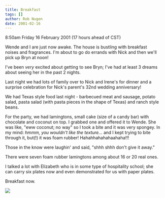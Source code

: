 ```yaml
---
title: Breakfast
tags: []
author: Rob Nugen
date: 2001-02-16
---
```


<p class=date>8:50am Friday 16 February 2001 (17 hours
ahead of CST)</p>

<p>Wende and I are just now awake.  The house is
bustling with breakfast noises and fragrances.  I'm
about to go do errands with Nick and then we'll pick
up Bryn at noon!</p>

<p>I've been <em>very</em> excited about getting to
see Bryn; I've had at least 3 dreams about seeing her
in the past 2 nights.</p>

<p>Last night we had lots of family over to Nick and
Irene's for dinner and a surprise celebration for
Nick's parent's 32nd wedding anniversary!</p>

<p>We had Texas style food last night - barbecued meat
and sausage, potato salad, pasta salad (with pasta
pieces in the shape of Texas) and ranch style
beans.</p>

<p>For the party, we had lamingtons, small cake (size
of a candy bar) with chocolate and coconut on top.  I
grabbed one and offered it to Wende.  She was like,
"eww coconut; no way" so I took a bite and it was very
spongey.  In my mind: <em>hmmm, you wouldn't like the
texture...</em> and I kept trying to bite through it,
but(!) it was foam rubber! Hahahhahahahaahaha!!!</p>

<p>Those in the know were laughin' and said, "shhh
shhh don't give it away."</p>

<p>There were seven foam rubber lamingtons among about
16 or 20 real ones.</p>

<p>I talked a lot with Elizabeth who is in some type
of hospitality school; she can carry six plates now
and even demonstrated for us with paper plates.</p>

<p>Breakfast now.</p>

<p><img src="/images/rob/wL-ROB.gif"/></p>
